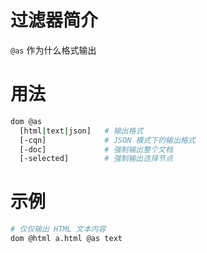 # 过滤器简介

`@as` 作为什么格式输出

# 用法

```bash
dom @as 
  [html|text|json]   # 输出格式
  [-cqn]             # JSON 模式下的输出格式
  [-doc]             # 强制输出整个文档
  [-selected]        # 强制输出选择节点
```

# 示例

```bash
# 仅仅输出 HTML 文本内容
dom @html a.html @as text
```

